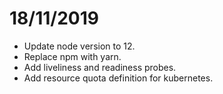 # 18/11/2019

- Update node version to 12.
- Replace npm with yarn.
- Add liveliness and readiness probes.
- Add resource quota definition for kubernetes.

